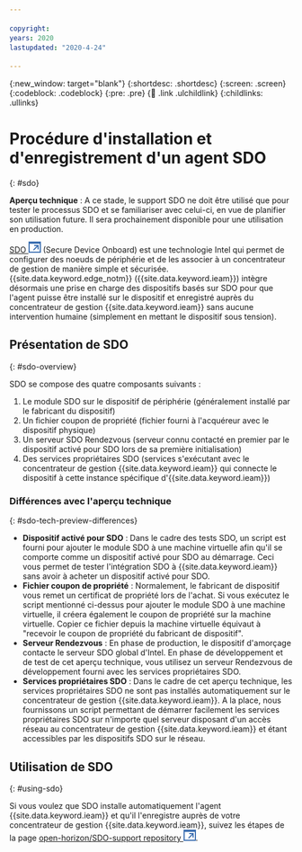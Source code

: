 ```yaml
---

copyright:
years: 2020
lastupdated: "2020-4-24"

---
```


{:new_window: target="blank"}
{:shortdesc: .shortdesc}
{:screen: .screen}
{:codeblock: .codeblock}
{:pre: .pre}
{:child: .link .ulchildlink}
{:childlinks: .ullinks}

# Procédure d'installation et d'enregistrement d'un agent SDO
{: #sdo}

**Aperçu technique** : A ce stade, le support SDO ne doit être utilisé que pour tester le processus SDO et se familiariser avec celui-ci, en vue de planifier son utilisation future. Il sera prochainement disponible pour une utilisation en production.

[SDO ![S'ouvre dans un nouvel onglet](../../images/icons/launch-glyph.svg "S'ouvre dans un nouvel onglet")](https://software.intel.com/en-us/secure-device-onboard) (Secure Device Onboard) est une technologie Intel qui permet de configurer des noeuds de périphérie et de les associer à un concentrateur de gestion de manière simple et sécurisée. {{site.data.keyword.edge_notm}} ({{site.data.keyword.ieam}}) intègre désormais une prise en charge des dispositifs basés sur SDO pour que l'agent puisse être installé sur le dispositif et enregistré auprès du concentrateur de gestion {{site.data.keyword.ieam}} sans aucune intervention humaine (simplement en mettant le dispositif sous tension).

## Présentation de SDO
{: #sdo-overview}

SDO se compose des quatre composants suivants :

1. Le module SDO sur le dispositif de périphérie (généralement installé par le fabricant du dispositif)
2. Un fichier coupon de propriété (fichier fourni à l'acquéreur avec le dispositif physique)
3. Un serveur SDO Rendezvous (serveur connu contacté en premier par le dispositif activé pour SDO lors de sa première initialisation)
4. Des services propriétaires SDO (services s'exécutant avec le concentrateur de gestion {{site.data.keyword.ieam}} qui connecte le dispositif à cette instance spécifique d'{{site.data.keyword.ieam}})

### Différences avec l'aperçu technique
{: #sdo-tech-preview-differences}

- **Dispositif activé pour SDO** : Dans le cadre des tests SDO, un script est fourni pour ajouter le module SDO à une machine virtuelle afin qu'il se comporte comme un dispositif activé pour SDO au démarrage. Ceci vous permet de tester l'intégration SDO à {{site.data.keyword.ieam}} sans avoir à acheter un dispositif activé pour SDO.
- **Fichier coupon de propriété** : Normalement, le fabricant de dispositif vous remet un certificat de propriété lors de l'achat. Si vous exécutez le script mentionné ci-dessus pour ajouter le module SDO à une machine virtuelle, il créera également le coupon de propriété sur la machine virtuelle. Copier ce fichier depuis la machine virtuelle équivaut à "recevoir le coupon de propriété du fabricant de dispositif".
- **Serveur Rendezvous** : En phase de production, le dispositif d'amorçage contacte le serveur SDO global d'Intel. En phase de développement et de test de cet aperçu technique, vous utilisez un serveur Rendezvous de développement fourni avec les services propriétaires SDO.
- **Services propriétaires SDO** : Dans le cadre de cet aperçu technique, les services propriétaires SDO ne sont pas installés automatiquement sur le concentrateur de gestion {{site.data.keyword.ieam}}. A la place, nous fournissons un script permettant de démarrer facilement les services propriétaires SDO sur n'importe quel serveur disposant d'un accès réseau au concentrateur de gestion {{site.data.keyword.ieam}} et étant accessibles par les dispositifs SDO sur le réseau.

## Utilisation de SDO
{: #using-sdo}

Si vous voulez que SDO installe automatiquement l'agent {{site.data.keyword.ieam}} et qu'il l'enregistre auprès de votre concentrateur de gestion {{site.data.keyword.ieam}}, suivez les étapes de la page [open-horizon/SDO-support repository ![S'ouvre dans un nouvel onglet](../../images/icons/launch-glyph.svg "S'ouvre dans un nouvel onglet")](https://github.com/open-horizon/SDO-support/blob/master/README.md).
